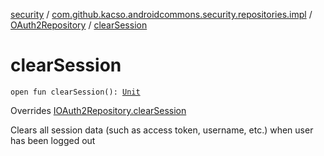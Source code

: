[security](../../index.md) / [com.github.kacso.androidcommons.security.repositories.impl](../index.md) / [OAuth2Repository](index.md) / [clearSession](./clear-session.md)

# clearSession

`open fun clearSession(): `[`Unit`](https://kotlinlang.org/api/latest/jvm/stdlib/kotlin/-unit/index.html)

Overrides [IOAuth2Repository.clearSession](../../com.github.kacso.androidcommons.security.repositories/-i-o-auth2-repository/clear-session.md)

Clears all session data (such as access token, username, etc.) when user has been logged out

